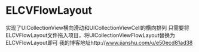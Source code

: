 # ELCVFlowLayout
实现了UICollectionView横向滑动和UICollectionViewCell的横向排列 只需要将ELCVFlowLayout文件拖入项目，将UICollectionViewFlowLayout替换为ELCVFlowLayout即可 我的博客地址http://www.jianshu.com/u/e50ecd81ad38
